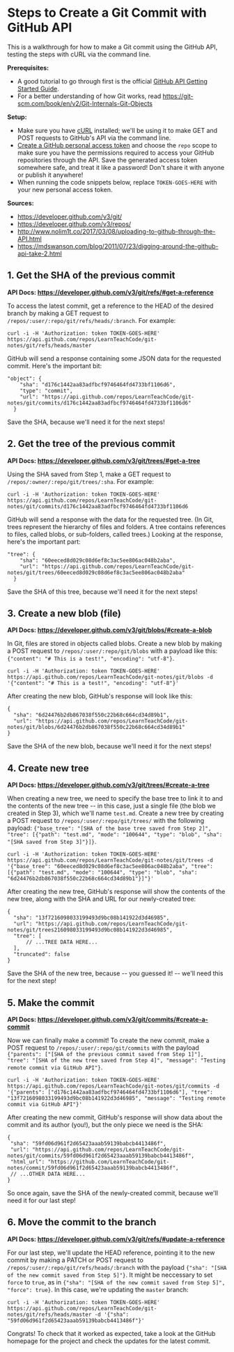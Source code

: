 # Steps to Create a Git Commit with GitHub API

This is a walkthrough for how to make a Git commit using the GitHub API, testing the steps with cURL via the command line.

**Prerequisites:**
- A good tutorial to go through first is the official [GitHub API Getting Started Guide](https://developer.github.com/guides/getting-started/).
- For a better understanding of how Git works, read https://git-scm.com/book/en/v2/Git-Internals-Git-Objects

**Setup:**
- Make sure you have [cURL](https://curl.haxx.se/) installed; we'll be using it to make GET and POST requests to GitHub's API via the command line.
- [Create a GitHub personal access token](https://help.github.com/articles/creating-a-personal-access-token-for-the-command-line/) and choose the `repo` scope to make sure you have the permissions required to access your GitHub repositories through the API. Save the generated access token somewhere safe, and treat it like a password! Don't share it with anyone or publish it anywhere!
- When running the code snippets below, replace `TOKEN-GOES-HERE` with your new personal access token.

**Sources:**
- https://developer.github.com/v3/git/
- https://developer.github.com/v3/repos/
- http://www.nolim1t.co/2017/03/08/uploading-to-github-through-the-API.html
- https://mdswanson.com/blog/2011/07/23/digging-around-the-github-api-take-2.html

## 1. Get the SHA of the previous commit

**API Docs: https://developer.github.com/v3/git/refs/#get-a-reference**

To access the latest commit, get a reference to the HEAD of the desired branch by making a GET request to `/repos/:user/:repo/git/refs/heads/:branch`. For example:

```
curl -i -H 'Authorization: token TOKEN-GOES-HERE' https://api.github.com/repos/LearnTeachCode/git-notes/git/refs/heads/master
```

GitHub will send a response containing some JSON data for the requested commit. Here's the important bit:

```
"object": {
    "sha": "d176c1442aa83adfbcf9746464fd4733bf1106d6",
    "type": "commit",
    "url": "https://api.github.com/repos/LearnTeachCode/git-notes/git/commits/d176c1442aa83adfbcf9746464fd4733bf1106d6"
  }
```

Save the SHA, because we'll need it for the next steps!

## 2. Get the tree of the previous commit

**API Docs: https://developer.github.com/v3/git/trees/#get-a-tree**

Using the SHA saved from Step 1, make a GET request to `/repos/:owner/:repo/git/trees/:sha`. For example:

```
curl -i -H 'Authorization: token TOKEN-GOES-HERE' https://api.github.com/repos/LearnTeachCode/git-notes/git/commits/d176c1442aa83adfbcf9746464fd4733bf1106d6
```

GitHub will send a response with the data for the requested tree. (In Git, trees represent the hierarchy of files and folders. A tree contains references to files, called blobs, or sub-folders, called trees.) Looking at the response, here's the important part:

```
"tree": {
    "sha": "60eeced8d029c08d6ef8c3ac5ee806ac048b2aba",
    "url": "https://api.github.com/repos/LearnTeachCode/git-notes/git/trees/60eeced8d029c08d6ef8c3ac5ee806ac048b2aba"
  }
```

Save the SHA of this tree, because we'll need it for the next steps!

## 3. Create a new blob (file)

**API Docs: https://developer.github.com/v3/git/blobs/#create-a-blob**

In Git, files are stored in objects called blobs. Create a new blob by making a POST request to `/repos/:user/:repo/git/blobs` with a payload like this: `{"content": "# This is a test!", "encoding": "utf-8"}`.

```
curl -i -H 'Authorization: token TOKEN-GOES-HERE' https://api.github.com/repos/LearnTeachCode/git-notes/git/blobs -d '{"content": "# This is a test!", "encoding": "utf-8"}'
```

After creating the new blob, GitHub's response will look like this:

```
{
  "sha": "6d24476b2db867038f550c22b68c664cd34d89b1",
  "url": "https://api.github.com/repos/LearnTeachCode/git-notes/git/blobs/6d24476b2db867038f550c22b68c664cd34d89b1"
}
```

Save the SHA of the new blob, because we'll need it for the next steps!

## 4. Create new tree

**API Docs: https://developer.github.com/v3/git/trees/#create-a-tree**

When creating a new tree, we need to specify the base tree to link it to and the contents of the new tree -- in this case, just a single file (the blob we created in Step 3), which we'll name `test.md`. Create a new tree by creating a POST request to `/repos/:user/:repo/git/trees/` with the following payload: `{"base_tree": "[SHA of the base tree saved from Step 2]", "tree": [{"path": "test.md", "mode": "100644", "type": "blob", "sha": "[SHA saved from Step 3]"}]}`.

```
curl -i -H 'Authorization: token TOKEN-GOES-HERE' https://api.github.com/repos/LearnTeachCode/git-notes/git/trees -d '{"base_tree": "60eeced8d029c08d6ef8c3ac5ee806ac048b2aba", "tree": [{"path": "test.md", "mode": "100644", "type": "blob", "sha": "6d24476b2db867038f550c22b68c664cd34d89b1"}]"}'
```

After creating the new tree, GitHub's response will show the contents of the new tree, along with the SHA and URL for our newly-created tree:

```
{
  "sha": "13f7216098033199493d9bc08b141922d3d46985",
  "url": "https://api.github.com/repos/LearnTeachCode/git-notes/git/trees216098033199493d9bc08b141922d3d46985",
  "tree": [
      // ...TREE DATA HERE...
  ],
  "truncated": false
}
```
Save the SHA of the new tree, because -- you guessed it! -- we'll need this for the next step! 

## 5. Make the commit

**API Docs: https://developer.github.com/v3/git/commits/#create-a-commit**

Now we can finally make a commit! To create the new commit, make a POST request to `/repos/:user/:repo/git/commits` with the payload `{"parents": ["[SHA of the previous commit saved from Step 1]"], "tree": "[SHA of the new tree saved from Step 4]", "message": "Testing remote commit via GitHub API"}`.

```
curl -i -H 'Authorization: token TOKEN-GOES-HERE' https://api.github.com/repos/LearnTeachCode/git-notes/git/commits -d '{"parents": ["d176c1442aa83adfbcf9746464fd4733bf1106d6"], "tree": "13f7216098033199493d9bc08b141922d3d46985", "message": "Testing remote commit via GitHub API"}'
```

 After creating the new commit, GitHub's response will show data about the commit and its author (you!), but the only piece we need is the SHA: 
 
 ```
 {
  "sha": "59fd06d961f2d65423aaab59139babcb4413486f",
  "url": "https://api.github.com/repos/LearnTeachCode/git-notes/git/commits/59fd06d961f2d65423aaab59139babcb4413486f",
  "html_url": "https://github.com/LearnTeachCode/git-notes/commit/59fd06d961f2d65423aaab59139babcb4413486f",  
  // ...OTHER DATA HERE...
}

 ```
 
 So once again, save the SHA of the newly-created commit, because we'll need it for our last step!

## 6. Move the commit to the branch

**API Docs: https://developer.github.com/v3/git/refs/#update-a-reference**

For our last step, we'll update the HEAD reference, pointing it to the new commit by making a PATCH or POST request to `/repos/:user/:repo/git/refs/heads/:branch` with the payload `{"sha": "[SHA of the new commit saved from Step 5]"}`. It might be neccessary to set `force` to `true`, as in `{"sha": "[SHA of the new commit saved from Step 5]", "force": true}`. In this case, we're updating the `master` branch:

```
curl -i -H 'Authorization: token TOKEN-GOES-HERE' https://api.github.com/repos/LearnTeachCode/git-notes/git/refs/heads/master -d '{"sha": "59fd06d961f2d65423aaab59139babcb4413486f"}'
```

Congrats! To check that it worked as expected, take a look at the GitHub homepage for the project and check the updates for the latest commit. 
